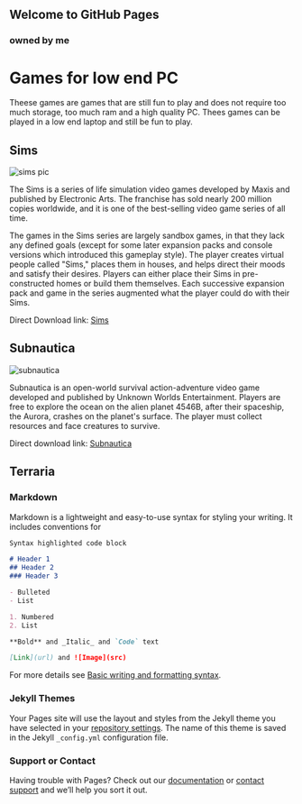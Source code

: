## Welcome to GitHub Pages
### owned by me

# Games for low end PC
Theese games are games that are still fun to play and does not require too much storage, too much ram and a high quality PC. Thees games can be played in a low end laptop and still be fun to play.

## Sims
![sims pic](https://user-images.githubusercontent.com/99864628/154627371-662fc632-4c11-4554-9aeb-5e5c17248529.PNG)

The Sims is a series of life simulation video games developed by Maxis and published by Electronic Arts. The franchise has sold nearly 200 million copies worldwide, and it is one of the best-selling video game series of all time.

The games in the Sims series are largely sandbox games, in that they lack any defined goals (except for some later expansion packs and console versions which introduced this gameplay style). The player creates virtual people called "Sims," places them in houses, and helps direct their moods and satisfy their desires. Players can either place their Sims in pre-constructed homes or build them themselves. Each successive expansion pack and game in the series augmented what the player could do with their Sims.

Direct Download link: [Sims](https://www.ea.com/games/the-sims/the-sims-4)

## Subnautica
![subnautica](https://user-images.githubusercontent.com/99864628/155474200-03324ed8-ca76-4b27-b4b0-91c7fdfb9ede.PNG)

Subnautica is an open-world survival action-adventure video game developed and published by Unknown Worlds Entertainment. Players are free to explore the ocean on the alien planet 4546B, after their spaceship, the Aurora, crashes on the planet's surface. The player must collect resources and face creatures to survive.

Direct download link: [Subnautica](https://store.steampowered.com/app/264710/Subnautica/)

## Terraria


### Markdown

Markdown is a lightweight and easy-to-use syntax for styling your writing. It includes conventions for

```markdown
Syntax highlighted code block

# Header 1
## Header 2
### Header 3

- Bulleted
- List

1. Numbered
2. List

**Bold** and _Italic_ and `Code` text

[Link](url) and ![Image](src)
```

For more details see [Basic writing and formatting syntax](https://docs.github.com/en/github/writing-on-github/getting-started-with-writing-and-formatting-on-github/basic-writing-and-formatting-syntax).

### Jekyll Themes

Your Pages site will use the layout and styles from the Jekyll theme you have selected in your [repository settings](https://github.com/Nacario/641ngithub.com/settings/pages). The name of this theme is saved in the Jekyll `_config.yml` configuration file.

### Support or Contact

Having trouble with Pages? Check out our [documentation](https://docs.github.com/categories/github-pages-basics/) or [contact support](https://support.github.com/contact) and we’ll help you sort it out.
